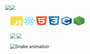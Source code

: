 
<div>
  <img  height="200em" src="https://github-readme-stats.vercel.app/api?username=Davi-Cesar&show_icons=true&theme=react&include_all_commits=true&count_private=true"/>
  <img align="left" height="200em" src="https://github-readme-stats.vercel.app/api/top-langs/?username=Davi-Cesar&layout=compact&langs_count=16&theme=react"/>
</div>
<br>

<div  align="center"> 
    <img align="left" height="30" width="40" alt="js-icon"  src="https://raw.githubusercontent.com/devicons/devicon/master/icons/javascript/javascript-plain.svg">
    <img align="left" height="30" width="40" alt="react-icon" src="https://raw.githubusercontent.com/devicons/devicon/master/icons/react/react-original.svg">
    <img align="left" height="30" width="40" alt="html-icon" src="https://raw.githubusercontent.com/devicons/devicon/master/icons/html5/html5-original.svg">
    <img align="left" height="30" width="40" alt="css-icon" src="https://raw.githubusercontent.com/devicons/devicon/master/icons/css3/css3-original.svg">
    <img align="left" height="30" width="40" alt="c-icon" src="https://raw.githubusercontent.com/devicons/devicon/master/icons/c/c-original.svg">
    <img align="left" height="30" width="40" alt="nodejs-icon" src="https://raw.githubusercontent.com/devicons/devicon/master/icons/nodejs/nodejs-original.svg">
</div> 
<br>
<h1></h1>
<p>
  <a href="https://www.linkedin.com/in/davi-c%C3%A9sar-740700166/"><img src="https://img.shields.io/badge/linkedin-%230077B5.svg?&style=for-the-badge&logo=linkedin&logoColor=white" height=25></a> 
  <a href="https://www.instagram.com/_davi_cesar/"><img src="https://img.shields.io/badge/instagram-%23E4405F.svg?&style=for-the-badge&logo=instagram&logoColor=white" height=25></a> 
  
</div>

  
![Snake animation](https://github.com/LuigiGF/LuigiGF/blob/output/github-contribution-grid-snake.svg)
